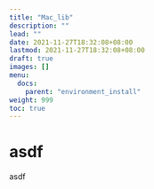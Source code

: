```yaml
---
title: "Mac_lib"
description: ""
lead: ""
date: 2021-11-27T18:32:08+08:00
lastmod: 2021-11-27T18:32:08+08:00
draft: true
images: []
menu: 
  docs:
    parent: "environment_install"
weight: 999
toc: true
---
```


# asdf
asdf